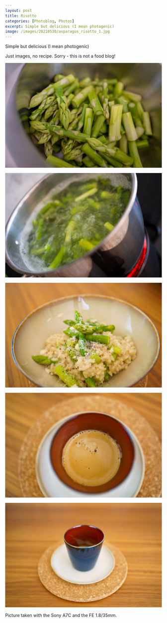 ```yaml
---
layout: post
title: Risotto
categories: [Photoblog, Photos]
excerpt: Simple but delicious (I mean photogenic)
image: /images/20210530/asparagus_risotto_1.jpg
---
```


Simple but delicious (I mean photogenic)

Just images, no recipe. Sorry - this is not a food blog!

![Asparagus Risotto Cooking](../images/20210530/asparagus_risotto_1.jpg)

![Asparagus Risotto Cooking](../images/20210530/asparagus_risotto_2.jpg)

![Asparagus Risotto Cooking](../images/20210530/asparagus_risotto_3.jpg)

![Asparagus Risotto Cooking](../images/20210530/asparagus_risotto_4.jpg)

![Asparagus Risotto Cooking](../images/20210530/asparagus_risotto_5.jpg)


Picture taken with the Sony A7C and the FE 1.8/35mm.
